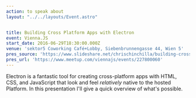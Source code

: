```yaml
---
action: to speak about
layout: "../../layouts/Event.astro"


title: Building Cross Platform Apps with Electron
event: Vienna.JS
start_date: 2016-06-29T18:30:00.000Z
venue: 'sektor5 Coworking Café+Lobby, Siebenbrunnengasse 44, Wien 5'
pres_source: 'https://www.slideshare.net/chrischinchilla/building-cross-platform-apps-with-electron'
pres_url: 'https://www.meetup.com/viennajs/events/227800060'
---
```


Electron is a fantastic tool for creating cross-platform apps with HTML, CSS, and JavaScript that look and feel _relatively_ native to the hosted Platform. In this presentation I'll give a quick overview of what's possible.
